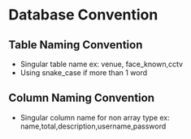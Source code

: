 # Database Convention

## Table Naming Convention

- Singular table name ex: venue, face_known,cctv
- Using snake_case if more than 1 word

## Column Naming Convention

- Singular column name for non array type ex: name,total,description,username,password
